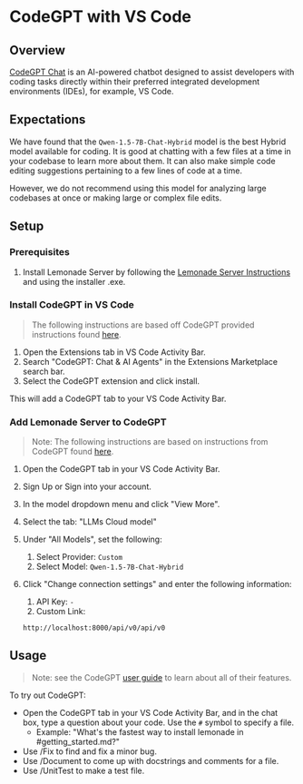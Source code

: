 # CodeGPT with VS Code

## Overview

[CodeGPT Chat](https://codegpt.co/) is an AI-powered chatbot designed to assist developers with coding tasks directly within their preferred integrated development environments (IDEs), for example, VS Code.

## Expectations

We have found that the `Qwen-1.5-7B-Chat-Hybrid` model is the best Hybrid model available for coding. It is good at chatting with a few files at a time in your codebase to learn more about them. It can also make simple code editing suggestions pertaining to a few lines of code at a time.

However, we do not recommend using this model for analyzing large codebases at once or making large or complex file edits.

## Setup

### Prerequisites

1. Install Lemonade Server by following the [Lemonade Server Instructions](../README.md) and using the installer .exe.

### Install CodeGPT in VS Code

> The following instructions are based off CodeGPT provided instructions found [here](https://docs.codegpt.co/docs/tutorial-basics/installation).

1. Open the Extensions tab in VS Code Activity Bar.
1. Search "CodeGPT: Chat & AI Agents" in the Extensions Marketplace search bar.
1. Select the CodeGPT extension and click install.

This will add a CodeGPT tab to your VS Code Activity Bar.

### Add Lemonade Server to CodeGPT

> Note: The following instructions are based on instructions from CodeGPT found [here](https://docs.codegpt.co/docs/tutorial-ai-providers/custom).

1. Open the CodeGPT tab in your VS Code Activity Bar.
1. Sign Up or Sign into your account.
1. In the model dropdown menu and click "View More".
1. Select the tab: "LLMs Cloud model"
1. Under "All Models", set the following:
   1. Select Provider: `Custom`
   1. Select Model: `Qwen-1.5-7B-Chat-Hybrid`
1. Click "Change connection settings" and enter the following information:
   1. API Key: `-`
   1. Custom Link:

   ```
   http://localhost:8000/api/v0/api/v0
   ```


## Usage

> Note: see the CodeGPT [user guide](https://docs.codegpt.co/docs/intro) to learn about all of their features.

To try out CodeGPT:
- Open the CodeGPT tab in your VS Code Activity Bar, and in the chat box, type a question about your code. Use the `#` symbol to specify a file.
  - Example: "What's the fastest way to install lemonade in #getting_started.md?"
- Use /Fix to find and fix a minor bug.
- Use /Document to come up with docstrings and comments for a file.
- Use /UnitTest to make a  test file.

<!--This file was originally licensed under Apache 2.0. It has been modified.
Modifications Copyright (c) 2025 AMD-->